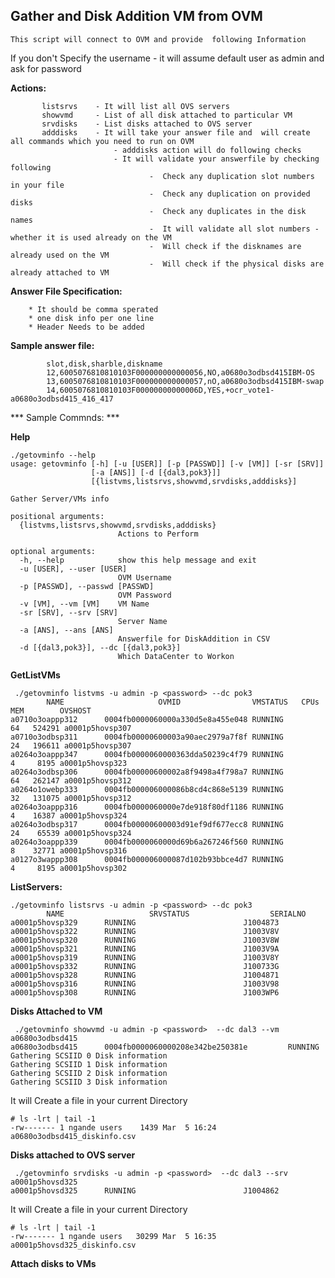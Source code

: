 
**Gather and Disk Addition  VM  from OVM**
---------------------------

```
This script will connect to OVM and provide  following Information

```

If you don't Specify the username - it will assume default user as admin and ask for password

**Actions:**

```    listvms     - It will list all VMs on the OVM with corresponding Server where it is hosted
       listsrvs    - It will list all OVS servers
       showvmd     - List of all disk attached to particular VM
       srvdisks    - List disks attached to OVS server
       adddisks    - It will take your answer file and  will create all commands which you need to run on OVM
                       - adddisks action will do following checks
                       - It will validate your answerfile by checking following
                               -  Check any duplication slot numbers in your file
                               -  Check any duplication on provided disks
                               -  Check any duplicates in the disk names
                               -  It will validate all slot numbers - whether it is used already on the VM
                               -  Will check if the disknames are already used on the VM
                               -  Will check if the physical disks are already attached to VM
```

**Answer File Specification:**

        * It should be comma sperated
        * one disk info per one line
        * Header Needs to be added

**Sample  answer file:**

```
        slot,disk,sharble,diskname
        12,6005076810810103F000000000000056,NO,a0680o3odbsd415IBM-OS
        13,6005076810810103F000000000000057,nO,a0680o3odbsd415IBM-swap
        14,6005076810810103F00000000000006D,YES,+ocr_vote1-a0680o3odbsd415_416_417
```

*** Sample Commnds: ***

**Help**

```
./getovminfo --help
usage: getovminfo [-h] [-u [USER]] [-p [PASSWD]] [-v [VM]] [-sr [SRV]]
                  [-a [ANS]] [-d [{dal3,pok3}]]
                  [{listvms,listsrvs,showvmd,srvdisks,adddisks}]

Gather Server/VMs info

positional arguments:
  {listvms,listsrvs,showvmd,srvdisks,adddisks}
                        Actions to Perform

optional arguments:
  -h, --help            show this help message and exit
  -u [USER], --user [USER]
                        OVM Username
  -p [PASSWD], --passwd [PASSWD]
                        OVM Password
  -v [VM], --vm [VM]    VM Name
  -sr [SRV], --srv [SRV]
                        Server Name
  -a [ANS], --ans [ANS]
                        Answerfile for DiskAddition in CSV
  -d [{dal3,pok3}], --dc [{dal3,pok3}]
                        Which DataCenter to Workon

```
**GetListVMs**

```
 ./getovminfo listvms -u admin -p <password> --dc pok3
        NAME                     OVMID                VMSTATUS   CPUs    MEM        OVSHOST
a0710o3oappp312      0004fb0000060000a330d5e8a455e048 RUNNING         64   524291 a0001p5hovsp307
a0710o3odbsp311      0004fb00000600003a90aec2979a7f8f RUNNING         24   196611 a0001p5hovsp307
a0264o3oappp347      0004fb0000060000363dda50239c4f79 RUNNING          4     8195 a0001p5hovsp323
a0264o3odbsp306      0004fb00000600002a8f9498a4f798a7 RUNNING         64   262147 a0001p5hovsp312
a0264o1owebp333      0004fb000006000086b8cd4c868e5139 RUNNING         32   131075 a0001p5hovsp312
a0264o3oappp316      0004fb0000060000e7de918f80df1186 RUNNING          4    16387 a0001p5hovsp324
a0264o3odbsp317      0004fb00000600003d91ef9df677ecc8 RUNNING         24    65539 a0001p5hovsp324
a0264o3oappp339      0004fb0000060000d69b6a267246f560 RUNNING          8    32771 a0001p5hovsp316
a0127o3wappp308      0004fb000006000087d102b93bbce4d7 RUNNING          4     8195 a0001p5hovsp302

```
**ListServers:**

```
./getovminfo listsrvs -u admin -p <password> --dc pok3
        NAME                   SRVSTATUS                  SERIALNO
a0001p5hovsp329      RUNNING                        J1004873
a0001p5hovsp322      RUNNING                        J1003V8V
a0001p5hovsp320      RUNNING                        J1003V8W
a0001p5hovsp321      RUNNING                        J1003V9A
a0001p5hovsp319      RUNNING                        J1003V8Y
a0001p5hovsp332      RUNNING                        J100733G
a0001p5hovsp328      RUNNING                        J1004871
a0001p5hovsp316      RUNNING                        J1003V98
a0001p5hovsp308      RUNNING                        J1003WP6
```

**Disks Attached to VM**

```
 ./getovminfo showvmd -u admin -p <password>  --dc dal3 --vm a0680o3odbsd415
a0680o3odbsd415      0004fb0000060000208e342be250381e         RUNNING
Gathering SCSIID 0 Disk information
Gathering SCSIID 1 Disk information
Gathering SCSIID 2 Disk information
Gathering SCSIID 3 Disk information

```
It will Create a file in your current Directory

```
# ls -lrt | tail -1
-rw------- 1 ngande users    1439 Mar  5 16:24 a0680o3odbsd415_diskinfo.csv
```

**Disks attached to OVS server**

```
 ./getovminfo srvdisks -u admin -p <password>  --dc dal3 --srv a0001p5hovsd325
a0001p5hovsd325      RUNNING                        J1004862

```
It will Create a file in your current Directory

```
# ls -lrt | tail -1
-rw------- 1 ngande users   30299 Mar  5 16:35 a0001p5hovsd325_diskinfo.csv

```

**Attach disks to VMs**